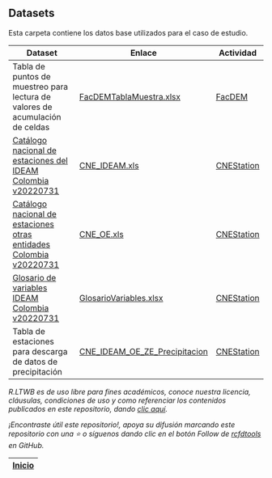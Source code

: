 ## Datasets

Esta carpeta contiene los datos base utilizados para el caso de estudio.

| Dataset                                                                                                            | Enlace                                                                                                     | Actividad                                                                      |
|--------------------------------------------------------------------------------------------------------------------|------------------------------------------------------------------------------------------------------------|--------------------------------------------------------------------------------|
| Tabla de puntos de muestreo para lectura de valores de acumulación de celdas                                       | [FacDEMTablaMuestra.xlsx](https://github.com/rcfdtools/R.LTWB/blob/main/.datasets/FacDEMTablaMuestra.xlsx) | [FacDEM](https://github.com/rcfdtools/R.LTWB/tree/main/Section02/FacDEM)       |
| [Catálogo nacional de estaciones del IDEAM Colombia v20220731](http://dhime.ideam.gov.co/atencionciudadano/)       | [CNE_IDEAM.xls](https://github.com/rcfdtools/R.LTWB/blob/main/.datasets/CNE_IDEAM.xls)                     | [CNEStation](https://github.com/rcfdtools/R.LTWB/tree/main/Section03/CNEStation) |
| [Catálogo nacional de estaciones otras entidades Colombia v20220731](http://dhime.ideam.gov.co/atencionciudadano/) | [CNE_OE.xls](https://github.com/rcfdtools/R.LTWB/blob/main/.datasets/CNE_OE.xls)                           | [CNEStation](https://github.com/rcfdtools/R.LTWB/tree/main/Section03/CNEStation) |
| [Glosario de variables IDEAM Colombia v20220731](http://dhime.ideam.gov.co/atencionciudadano/)                     | [GlosarioVariables.xlsx](http://dhime.ideam.gov.co/atencionciudadano/)                                     | [CNEStation](https://github.com/rcfdtools/R.LTWB/tree/main/Section01/CaseStudy) |
| Tabla de estaciones para descarga de datos de precipitación                                                        | [CNE_IDEAM_OE_ZE_Precipitacion](http://dhime.ideam.gov.co/atencionciudadano/)                                     | [CNEStation](https://github.com/rcfdtools/R.LTWB/tree/main/Section01/CaseStudy) |

 
_R.LTWB es de uso libre para fines académicos, conoce nuestra licencia, cláusulas, condiciones de uso y como referenciar los contenidos publicados en este repositorio, dando [clic aquí](https://github.com/rcfdtools/R.LTWB/wiki/License)._

_¡Encontraste útil este repositorio!, apoya su difusión marcando este repositorio con una ⭐ o síguenos dando clic en el botón Follow de [rcfdtools](https://github.com/rcfdtools) en GitHub._

| [Inicio](https://github.com/rcfdtools/R.LTWB/wiki) |
|----------------------------------------------------|